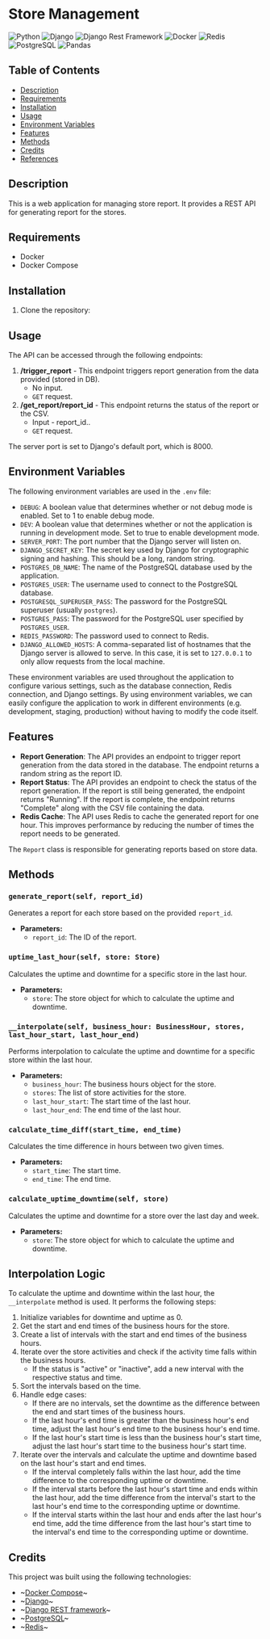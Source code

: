 # Store Management

![Python](https://img.shields.io/badge/-Python-blue?style=for-the-badge&logo=python&logoColor=white)
![Django](https://img.shields.io/badge/-Django-brightgreen?style=for-the-badge&logo=django&logoColor=white)
![Django Rest Framework](https://img.shields.io/badge/-Django%20Rest%20Framework-orange?style=for-the-badge&logo=django&logoColor=white)
![Docker](https://img.shields.io/badge/-Docker-blue?style=for-the-badge&logo=docker&logoColor=white)
![Redis](https://img.shields.io/badge/-Redis-red?style=for-the-badge&logo=redis&logoColor=white)
![PostgreSQL](https://img.shields.io/badge/-PostgreSQL-blue?style=for-the-badge&logo=postgresql&logoColor=white)
![Pandas](https://img.shields.io/badge/-Pandas-150458?style=for-the-badge&logo=pandas&logoColor=white)


## Table of Contents
- [Description](#description)
- [Requirements](#requirements)
- [Installation](#installation)
- [Usage](#usage)
- [Environment Variables](#environment-variables)
- [Features](#features)
- [Methods](#methods)
- [Credits](#credits)
- [References](#references)

## Description

This is a web application for managing store report. It provides a REST API for generating report for the stores.

## Requirements

- Docker
- Docker Compose

## Installation

1. Clone the repository:

## Usage

The API can be accessed through the following endpoints:

1. **/trigger_report** - This endpoint triggers report generation from the data provided (stored in DB).
    - No input.
    - `GET` request.
2. **/get_report/report_id** - This endpoint returns the status of the report or the CSV.
    - Input - report_id..
    - `GET` request.

The server port is set to Django's default port, which is 8000.

## Environment Variables

The following environment variables are used in the `.env` file:

- `DEBUG`: A boolean value that determines whether or not debug mode is enabled. Set to 1 to enable debug mode.
- `DEV`: A boolean value that determines whether or not the application is running in development mode. Set to true to enable development mode.
- `SERVER_PORT`: The port number that the Django server will listen on.
- `DJANGO_SECRET_KEY`: The secret key used by Django for cryptographic signing and hashing. This should be a long, random string.
- `POSTGRES_DB_NAME`: The name of the PostgreSQL database used by the application.
- `POSTGRES_USER`: The username used to connect to the PostgreSQL database.
- `POSTGRESQL_SUPERUSER_PASS`: The password for the PostgreSQL superuser (usually `postgres`).
- `POSTGRES_PASS`: The password for the PostgreSQL user specified by `POSTGRES_USER`.
- `REDIS_PASSWORD`: The password used to connect to Redis.
- `DJANGO_ALLOWED_HOSTS`: A comma-separated list of hostnames that the Django server is allowed to serve. In this case, it is set to `127.0.0.1` to only allow requests from the local machine.

These environment variables are used throughout the application to configure various settings, such as the database connection, Redis connection, and Django settings. By using environment variables, we can easily configure the application to work in different environments (e.g. development, staging, production) without having to modify the code itself.

## Features

- **Report Generation**: The API provides an endpoint to trigger report generation from the data stored in the database. The endpoint returns a random string as the report ID.
- **Report Status**: The API provides an endpoint to check the status of the report generation. If the report is still being generated, the endpoint returns "Running". If the report is complete, the endpoint returns "Complete" along with the CSV file containing the data.
- **Redis Cache**: The API uses Redis to cache the generated report for one hour. This improves performance by reducing the number of times the report needs to be generated.

The `Report` class is responsible for generating reports based on store data.

## Methods

### `generate_report(self, report_id)`

Generates a report for each store based on the provided `report_id`.

- **Parameters:**
  - `report_id`: The ID of the report.

### `uptime_last_hour(self, store: Store)`

Calculates the uptime and downtime for a specific store in the last hour.

- **Parameters:**
  - `store`: The store object for which to calculate the uptime and downtime.

### `__interpolate(self, business_hour: BusinessHour, stores, last_hour_start, last_hour_end)`

Performs interpolation to calculate the uptime and downtime for a specific store within the last hour.

- **Parameters:**
  - `business_hour`: The business hours object for the store.
  - `stores`: The list of store activities for the store.
  - `last_hour_start`: The start time of the last hour.
  - `last_hour_end`: The end time of the last hour.

### `calculate_time_diff(start_time, end_time)`

Calculates the time difference in hours between two given times.

- **Parameters:**
  - `start_time`: The start time.
  - `end_time`: The end time.

### `calculate_uptime_downtime(self, store)`

Calculates the uptime and downtime for a store over the last day and week.

- **Parameters:**
  - `store`: The store object for which to calculate the uptime and downtime.

## Interpolation Logic

To calculate the uptime and downtime within the last hour, the `__interpolate` method is used. It performs the following steps:

1. Initialize variables for downtime and uptime as 0.
2. Get the start and end times of the business hours for the store.
3. Create a list of intervals with the start and end times of the business hours.
4. Iterate over the store activities and check if the activity time falls within the business hours.
   - If the status is "active" or "inactive", add a new interval with the respective status and time.
5. Sort the intervals based on the time.
6. Handle edge cases:
   - If there are no intervals, set the downtime as the difference between the end and start times of the business hours.
   - If the last hour's end time is greater than the business hour's end time, adjust the last hour's end time to the business hour's end time.
   - If the last hour's start time is less than the business hour's start time, adjust the last hour's start time to the business hour's start time.
7. Iterate over the intervals and calculate the uptime and downtime based on the last hour's start and end times.
   - If the interval completely falls within the last hour, add the time difference to the corresponding uptime or downtime.
   - If the interval starts before the last hour's start time and ends within the last hour, add the time difference from the interval's start to the last hour's end time to the corresponding uptime or downtime.
   - If the interval starts within the last hour and ends after the last hour's end time, add the time difference from the last hour's start time to the interval's end time to the corresponding uptime or downtime.


## Credits

This project was built using the following technologies:

- ~[Docker Compose](https://docs.docker.com/compose/)~
- ~[Django](https://www.djangoproject.com/)~
- ~[Django REST framework](https://www.django-rest-framework.org/)~
- ~[PostgreSQL](https://www.postgresql.org/)~
- ~[Redis](https://redis.io/)~

